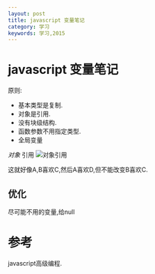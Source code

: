 ```yaml
---
layout: post
title: javascript 变量笔记
category: 学习
keywords: 学习,2015
---
```


# javascript 变量笔记

原则:
+ 基本类型是复制.
+ 对象是引用.
+ 没有块级结构.
+ 函数参数不用指定类型.
+ 全局变量


*对象* 引用
![对象引用](http://7xnnj6.com1.z0.glb.clouddn.com/javascript-var.jpg)

这就好像A,B喜欢C,然后A喜欢D,但不能改变B喜欢C.

## 优化
尽可能不用的变量,给null


# 参考

javascript高级编程.

